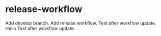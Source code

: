 # release-workflow

Add develop branch.
Add release workflow.
Test after workflow update.
Hello
Test after workflow update.
